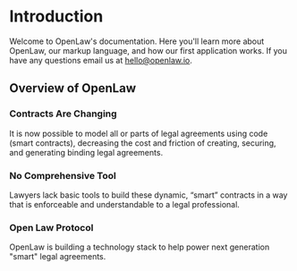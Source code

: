 # Introduction

Welcome to OpenLaw's documentation. Here you'll learn more about OpenLaw, our markup language, and how our first application works. If you have any questions email us at [hello@openlaw.io](mailto:hello@openlaw.io).

## Overview of OpenLaw

### Contracts Are Changing

It is now possible to model all or parts of legal agreements using code (smart contracts), decreasing the cost and friction of creating, securing, and generating binding legal agreements.

### No Comprehensive Tool

Lawyers lack basic tools to build these dynamic, “smart” contracts in a way that is enforceable and understandable to a legal professional.

### Open Law Protocol

OpenLaw is building a technology stack to help power next generation "smart" legal agreements.
